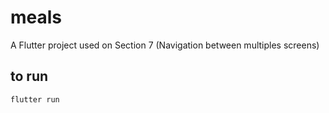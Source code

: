# meals

A Flutter project used on Section 7 (Navigation between multiples screens)

## to run
```shell
flutter run
```